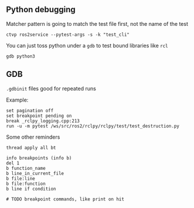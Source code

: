 
## Python debugging

Matcher pattern is going to match the test file first, not the name of the test

```
ctvp ros2service --pytest-args -s -k "test_cli"
```

You can just toss python under a `gdb` to test bound libraries like `rcl`

```
gdb python3
```


## GDB

`.gdbinit` files good for repeated runs

Example:

```
set pagination off
set breakpoint pending on
break _rclpy_logging.cpp:213
run -u -m pytest /ws/src/ros2/rclpy/rclpy/test/test_destruction.py
```

Some other reminders
```
thread apply all bt

info breakpoints (info b)
del 1
b function_name
b line_in_current_file
b file:line
b file:function
b line if condition

# TODO breakpoint commands, like print on hit
```
